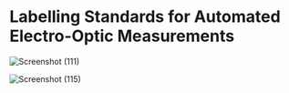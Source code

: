 # Labelling Standards for Automated Electro-Optic Measurements

![Screenshot (111)](https://user-images.githubusercontent.com/68255880/177430261-89196ca8-c9e4-4010-a5de-324bc375b979.png)

![Screenshot (115)](https://user-images.githubusercontent.com/68255880/177431206-e429f6eb-8830-4a1f-94d5-407ce0b242b7.png)


